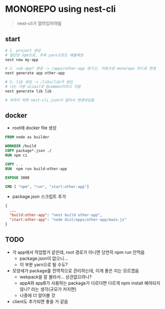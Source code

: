 # MONOREPO using nest-cli

> nest-cli가 깔려있어야됨

## start

```bash
# 1. project 생성
# 일단은 npm으로, 추후 yarn으로도 해볼예정
nest new my-app

# 2. sub-app? 생성 -> /apps/other-app 생기고, 자동으로 monorepo 모드로 변경
nest generate app other-app

# 3. lib 생성 -> /libs/lib가 생김
# 나는 기본 alias?로 @common이라고 지음
nest generate lib lib

# 여까지 하면 nest-cli.json이 알아서 변경되있음
```

## docker

- root에 docker file 생성

```dockerfile
FROM node as builder

WORKDIR /build
COPY package*.json ./
RUN npm ci

COPY . .
RUN  npm run build:other-app

EXPOSE 3000

CMD [ "npm", "run", "start:other-app"]
```

- package.json 스크립트 추가

```json
{
  ...
  "build:other-app": "nest build other-app",
  "start:other-app": "node dist/apps/other-app/main.js"
}
```

## TODO

- 각 app에서 작업할거 같은데, root 경로가 아니면 당연히 npm run 안먹음
  - package.json이 없으니...
  - 이 부분 yarn으로 될 수도?
- 모양새가 package를 전역적으로 관리하는데, 이게 좋은 지는 모르겠음
  - webpack을 잘 몰라서... 상관없으려나?
  - appA와 appB가 사용하는 package가 다르다면 다르게 npm install 해야되지 않나? 라는 생각(규모가 커지면)
  - 나중에 더 알아볼 것
- client도 추가되면 좋을 거 같음
